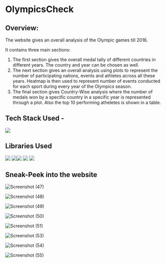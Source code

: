 # OlympicsCheck

## Overview:
The website gives an overall analysis of the Olympic games till 2016.

It contains three main sections:
1. The first section gives the overall medal tally of different countries in different years. The country and year can be chosen as well.
2. The next section gives an overall analysis using plots to represent the number of participating nations, events and athletes across all these years. Heatmap is then used to represent number of events conducted for each sport during every year of the Olympics season.
3. The final section gives Country-Wise analysis where the number of medals won by a specific country in a specific year is represented through a plot. Also the top 10 performing atheletes is shown in a table.

## Tech Stack Used -

<img src="https://img.shields.io/badge/python%20-%2314354C.svg?&style=for-the-badge&logo=python&logoColor=white"/> 

## Libraries Used
<img src="https://camo.githubusercontent.com/74f624a9175cd791d9c9b723dd9672e7af16d010ddaa85b97449cc7d1b7e257d/68747470733a2f2f696d672e736869656c64732e696f2f62616467652f4e756d50792d3030303030303f7374796c653d666f722d7468652d6261646765266c6f676f3d6e756d7079266c6f676f436f6c6f723d7768697465"/> <img src="https://camo.githubusercontent.com/9f68348ec438d89ed837a8690ed68fef65629c4275580a15c3a8bbbd1b83565b/68747470733a2f2f696d672e736869656c64732e696f2f62616467652f50616e6461732d3030303030303f7374796c653d666f722d7468652d6261646765266c6f676f3d70616e646173266c6f676f436f6c6f723d7768697465"/><img src="https://camo.githubusercontent.com/948b23fab057f1c2e2bb0d241dc14030534f6035e650031ec14b109e3d522832/68747470733a2f2f696d672e736869656c64732e696f2f62616467652f4d6174706c6f746c69622d3030303030303f7374796c653d666f722d7468652d6261646765266c6f676f3d6d6174706c6f746c6962266c6f676f436f6c6f723d7768697465"/>
<img src="https://camo.githubusercontent.com/84f80f8494feb52325865ef3c682e9795ae1f0e73d3342e69e04164ece23bcfd/68747470733a2f2f696d672e736869656c64732e696f2f62616467652f536561626f726e2d3030303030303f7374796c653d666f722d7468652d6261646765266c6f676f3d736561626f726e266c6f676f436f6c6f723d7768697465"/>
<img src="https://camo.githubusercontent.com/7a51aed38ff250b36ea9599416f83009ee313b77f3f153484575aa6a4456f6f9/68747470733a2f2f696d672e736869656c64732e696f2f62616467652f506c6f746c792d3030303030303f7374796c653d666f722d7468652d6261646765266c6f676f3d706c6f746c79266c6f676f436f6c6f723d7768697465"/>

## Sneak-Peek into the website

![Screenshot (47)](https://github.com/meghanareddy1808/OlympicsCheck/assets/108571707/8de20d23-bcb2-4bdd-bdd5-108c415904aa)

![Screenshot (48)](https://github.com/meghanareddy1808/OlympicsCheck/assets/108571707/63d25b73-274a-4a67-bdc5-8b103dbc73cb)

![Screenshot (49)](https://github.com/meghanareddy1808/OlympicsCheck/assets/108571707/bffe361e-d416-40a6-bb90-7df07957729a)

![Screenshot (50)](https://github.com/meghanareddy1808/OlympicsCheck/assets/108571707/fe798ee3-78a8-46c5-902c-277acd32e5c4)

![Screenshot (51)](https://github.com/meghanareddy1808/OlympicsCheck/assets/108571707/6bbb2c1e-1f23-4b51-a0b3-866a8701ec91)

![Screenshot (53)](https://github.com/meghanareddy1808/OlympicsCheck/assets/108571707/083b7844-aff5-4ce9-9ef2-9c0637e0d694)

![Screenshot (54)](https://github.com/meghanareddy1808/OlympicsCheck/assets/108571707/ebbc51fc-555c-408e-8d25-c9419bc49d46)

![Screenshot (55)](https://github.com/meghanareddy1808/OlympicsCheck/assets/108571707/e03ccd61-a506-46ba-a368-2e0de8c815aa)


